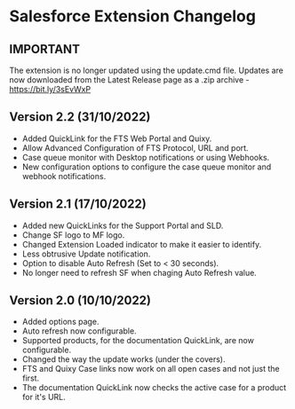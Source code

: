 # Salesforce Extension Changelog

## IMPORTANT
The extension is no longer updated using the update.cmd file. Updates are now downloaded from the Latest Release page as a .zip archive - https://bit.ly/3sEvWxP    

## Version 2.2 (31/10/2022)

- Added QuickLink for the FTS Web Portal and Quixy.  
- Allow Advanced Configuration of FTS Protocol, URL and port.  
- Case queue monitor with Desktop notifications or using Webhooks.  
- New configuration options to configure the case queue monitor and webhook notifications.  

## Version 2.1 (17/10/2022)

- Added new QuickLinks for the Support Portal and SLD.
- Change SF logo to MF logo.
- Changed Extension Loaded indicator to make it easier to identify.
- Less obtrusive Update notification.
- Option to disable Auto Refresh (Set to < 30 seconds).
- No longer need to refresh SF when chaging Auto Refresh value.

## Version 2.0 (10/10/2022)

- Added options page.
- Auto refresh now configurable.
- Supported products, for the documentation QuickLink, are now configurable.
- Changed the way the update works (under the covers).
- FTS and Quixy Case links now work on all open cases and not just the first.
- The documentation QuickLink now checks the active case for a product for it's URL.